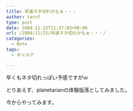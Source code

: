 ```yaml
---
title: 早速ネタ切れかなぁ・・・
author: tarof
type: post
date: 2004-11-22T11:37:03+00:00
url: /2004/11/22/早速ネタ切れかなぁ・・・/
categories:
  - Note
tags:
  - ギャルゲ

---
```

早くもネタ切れっぽい予感ですがｗ

とりあえず、planetarianの体験版落としてみました。
  
今からやってみます。